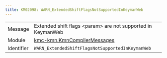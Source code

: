 ```yaml
---
title: KM02098: WARN_ExtendedShiftFlagsNotSupportedInKeymanWeb
---
```


|            |           |
|------------|---------- |
| Message    | Extended shift flags &lt;param&gt; are not supported in KeymanWeb |
| Module     | [kmc-kmn.KmnCompilerMessages](kmc-kmn.kmncompilermessages) |
| Identifier | `WARN_ExtendedShiftFlagsNotSupportedInKeymanWeb` |


